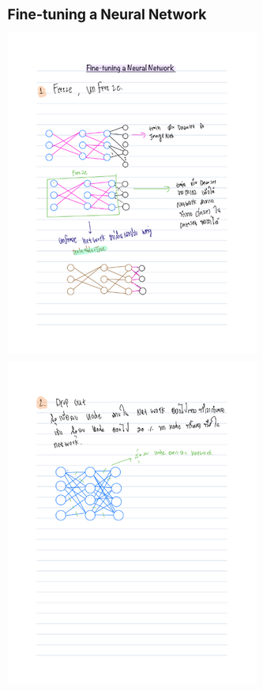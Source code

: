 # **Fine-tuning a Neural Network**


![page1](lecture-13-02-2566-1.png) 


![page1](lecture-13-02-2566-2.png) 